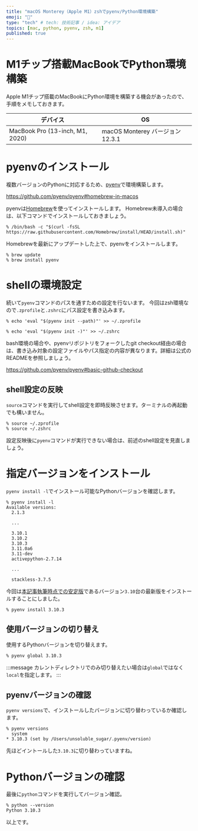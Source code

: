 ```yaml
---
title: "macOS Monterey（Apple M1）zshでpyenv/Python環境構築"
emoji: "🐍"
type: "tech" # tech: 技術記事 / idea: アイデア
topics: [mac, python, pyenv, zsh, m1]
published: true
---
```


# M1チップ搭載MacBookでPython環境構築

Apple M1チップ搭載のMacBookにPython環境を構築する機会があったので、手順をメモしておきます。

| デバイス | OS | 
| ---- | ---- |
| MacBook Pro (13-inch, M1, 2020)  | macOS Monterey バージョン12.3.1|

# pyenvのインストール

複数バージョンのPythonに対応するため、[pyenv](https://github.com/pyenv/pyenv)で環境構築します。

https://github.com/pyenv/pyenv#homebrew-in-macos

pyenvは[Homebrew](https://brew.sh/index_ja)を使ってインストールします。
Homebrew未導入の場合は、以下コマンドでインストールしておきましょう。

```
% /bin/bash -c "$(curl -fsSL https://raw.githubusercontent.com/Homebrew/install/HEAD/install.sh)"
```

Homebrewを最新にアップデートした上で、pyenvをインストールします。

```
% brew update
% brew install pyenv
```

# shellの環境設定
続いて`pyenv`コマンドのパスを通すための設定を行ないます。
今回はzsh環境なので`.zprofile`と`.zshrc`にパス設定を書き込みます。

```
% echo 'eval "$(pyenv init --path)"' >> ~/.zprofile

% echo 'eval "$(pyenv init -)"' >> ~/.zshrc
```

bash環境の場合や、pyenvリポジトリをフォークしたgit checkout経由の場合は、書き込み対象の設定ファイルやパス指定の内容が異なります。詳細は公式のREADMEを参照しましょう。


https://github.com/pyenv/pyenv#basic-github-checkout

## shell設定の反映
`source`コマンドを実行してshell設定を即時反映させます。ターミナルの再起動でも構いません。
```
% source ~/.zprofile
% source ~/.zshrc
```

設定反映後に`pyenv`コマンドが実行できない場合は、前述のshell設定を見直しましょう。


# 指定バージョンをインストール

`pyenv install -l`でインストール可能なPythonバージョンを確認します。

```
% pyenv install -l
Available versions:
  2.1.3

  ...

  3.10.1
  3.10.2
  3.10.3
  3.11.0a6
  3.11-dev
  activepython-2.7.14

  ...

  stackless-3.7.5
```

今回は[本記事執筆時点での安定版](https://docs.python.org/3/)であるバージョン`3.10`台の最新版をインストールすることにしました。

```
% pyenv install 3.10.3
```


## 使用バージョンの切り替え

使用するPythonバージョンを切り替えます。

```
% pyenv global 3.10.3
```

:::message
カレントディレクトリでのみ切り替えたい場合は`global`ではなく`local`を指定します。
:::

## pyenvバージョンの確認

`pyenv versions`で、インストールしたバージョンに切り替わっているか確認します。

```
% pyenv versions
  system
* 3.10.3 (set by /Users/unsoluble_sugar/.pyenv/version)
```

先ほどイントールした`3.10.3`に切り替わっていますね。

# Pythonバージョンの確認

最後に`python`コマンドを実行してバージョン確認。
```
% python --version
Python 3.10.3
```

以上です。